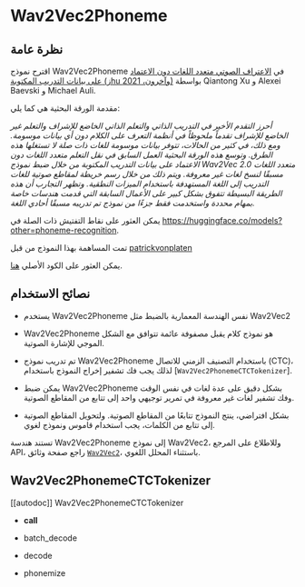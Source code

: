 # Wav2Vec2Phoneme

## نظرة عامة

اقترح نموذج Wav2Vec2Phoneme في [الاعتراف الصوتي متعدد اللغات دون الاعتماد على بيانات التدريب المكتوبة (زhu وآخرون، 2021)](https://arxiv.org/abs/2109.11680) بواسطة Qiantong Xu و Alexei Baevski و Michael Auli.

مقدمة الورقة البحثية هي كما يلي:

*أحرز التقدم الأخير في التدريب الذاتي والتعلم الذاتي الخاضع للإشراف والتعلم غير الخاضع للإشراف تقدماً ملحوظاً في أنظمة التعرف على الكلام دون أي بيانات موسومة. ومع ذلك، في كثير من الحالات، تتوفر بيانات موسومة للغات ذات صلة لا تستغلها هذه الطرق. وتوسع هذه الورقة البحثية العمل السابق في نقل التعلم متعدد اللغات دون الاعتماد على بيانات التدريب المكتوبة من خلال ضبط نموذج Wav2Vec 2.0 متعدد اللغات مسبقًا لنسخ لغات غير معروفة. ويتم ذلك من خلال رسم خريطة لمقاطع صوتية للغات التدريب إلى اللغة المستهدفة باستخدام الميزات النطقية. وتظهر التجارب أن هذه الطريقة البسيطة تتفوق بشكل كبير على الأعمال السابقة التي قدمت هندسات خاصة بمهام محددة واستخدمت فقط جزءًا من نموذج تم تدريبه مسبقًا أحادي اللغة.*

يمكن العثور على نقاط التفتيش ذات الصلة في https://huggingface.co/models?other=phoneme-recognition.

تمت المساهمة بهذا النموذج من قبل [patrickvonplaten](https://huggingface.co/patrickvonplaten)

يمكن العثور على الكود الأصلي [هنا](https://github.com/pytorch/fairseq/tree/master/fairseq/models/wav2vec).

## نصائح الاستخدام

- يستخدم Wav2Vec2Phoneme نفس الهندسة المعمارية بالضبط مثل Wav2Vec2

- Wav2Vec2Phoneme هو نموذج كلام يقبل مصفوفة عائمة تتوافق مع الشكل الموجي للإشارة الصوتية.

- تم تدريب نموذج Wav2Vec2Phoneme باستخدام التصنيف الزمني للاتصال (CTC)، لذلك يجب فك تشفير إخراج النموذج باستخدام [`Wav2Vec2PhonemeCTCTokenizer`].

- يمكن ضبط Wav2Vec2Phoneme بشكل دقيق على عدة لغات في نفس الوقت وفك تشفير لغات غير معروفة في تمرير توجيهي واحد إلى تتابع من المقاطع الصوتية.

- بشكل افتراضي، ينتج النموذج تتابعًا من المقاطع الصوتية. ولتحويل المقاطع الصوتية إلى تتابع من الكلمات، يجب استخدام قاموس ونموذج لغوي.

<Tip>

تستند هندسة Wav2Vec2Phoneme إلى نموذج Wav2Vec2، وللاطلاع على المرجع API، راجع صفحة وثائق [`Wav2Vec2`](wav2vec2)، باستثناء المحلل اللغوي.

</Tip>

## Wav2Vec2PhonemeCTCTokenizer

[[autodoc]] Wav2Vec2PhonemeCTCTokenizer

- __call__

- batch_decode

- decode

- phonemize